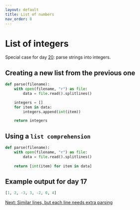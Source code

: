```yaml
---
layout: default
title: List of numbers
nav_order: 8
---
```

# List of integers

Special case for day [20](https://adventofcode.com/2022/day/20/input): parse
strings into integers.

## Creating a new list from the previous one

```python
def parse(filename):
    with open(filename, "r") as file:
        data = file.read().splitlines()

    integers = []
    for item in data:
        integers.append(int(item))

    return integers
```

## Using a `list comprehension`

```python
def parse(filename):
    with open(filename, "r") as file:
        data = file.read().splitlines()
    
    return [int(item) for item in data]
```

## Example output for day 17

```python
[1, 2, -3, 3, -2, 0, 4]
```

[Next: Similar lines, but each line needs extra parsing](./08.extra_parsing.md)
